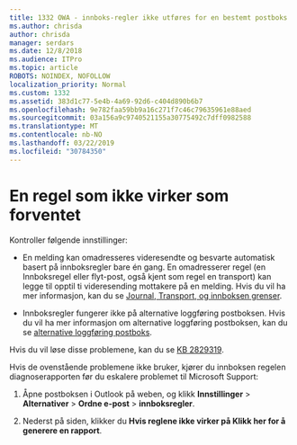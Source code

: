 ```yaml
---
title: 1332 OWA - innboks-regler ikke utføres for en bestemt postboks
ms.author: chrisda
author: chrisda
manager: serdars
ms.date: 12/8/2018
ms.audience: ITPro
ms.topic: article
ROBOTS: NOINDEX, NOFOLLOW
localization_priority: Normal
ms.custom: 1332
ms.assetid: 383d1c77-5e4b-4a69-92d6-c404d890b6b7
ms.openlocfilehash: 9e782faa59bb9a16c271f7c46c79635961e88aed
ms.sourcegitcommit: 03a156a9c9740521155a30775492c7dff0982588
ms.translationtype: MT
ms.contentlocale: nb-NO
ms.lasthandoff: 03/22/2019
ms.locfileid: "30784350"
---
```

# <a name="an-inbox-rule-doesnt-work-as-expected"></a>En regel som ikke virker som forventet

Kontroller følgende innstillinger:
  
- En melding kan omadresseres videresendte og besvarte automatisk basert på innboksregler bare én gang. En omadresserer regel (en Innboksregel eller flyt-post, også kjent som regel en transport) kan legge til opptil ti videresending mottakere på en melding. Hvis du vil ha mer informasjon, kan du se [Journal, Transport, og innboksen grenser](https://docs.microsoft.com/office365/servicedescriptions/exchange-online-service-description/exchange-online-limits).
    
- Innboksregler fungerer ikke på alternative loggføring postboksen. Hvis du vil ha mer informasjon om alternative loggføring postboksen, kan du se [alternative loggføring postboks](https://docs.microsoft.com/Exchange/security-and-compliance/journaling/journaling#alternate-journaling-mailbox).
    
Hvis du vil løse disse problemene, kan du se [KB 2829319](https://support.microsoft.com/kb/2829319).
  
Hvis de ovenstående problemene ikke bruker, kjører du innboksen regelen diagnoserapporten før du eskalere problemet til Microsoft Support:
  
1. Åpne postboksen i Outlook på weben, og klikk **Innstillinger** \> **Alternativer** \> **Ordne e-post** \> **innboksregler**.
    
2. Nederst på siden, klikker du **Hvis reglene ikke virker på Klikk her for å generere en rapport**.
    

